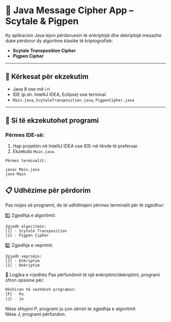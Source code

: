 # 🔐 Java Message Cipher App – Scytale & Pigpen

Ky aplikacion Java lejon përdoruesin të enkriptojë dhe dekriptojë mesazhe duke përdorur dy algoritme klasike të kriptografisë:

- **Scytale Transposition Cipher**
- **Pigpen Cipher**

---

## 🧰 Kërkesat për ekzekutim

- Java 8 ose më i ri
- IDE (p.sh. IntelliJ IDEA, Eclipse) ose terminal
- `Main.java`, `ScytaleTransposition.java`, `PigpenCipher.java`

---

## 🚀 Si të ekzekutohet programi

### Përmes IDE-së:
1. Hap projektin në IntelliJ IDEA ose IDE-në tënde të preferuar.
2. Ekzekuto `Main.java`.

 ```
 Përmes terminalit:

javac Main.java
java Main
 ```
## 📋 Udhëzime për përdorim
Pas nisjes së programit, do të udhëhiqeni përmes terminalit për të zgjedhur:
  
 
1️⃣ Zgjedhja e algoritmit:
```
Zgjedh algoritmin:
[1] - Scytale Transposition
[2] - Pigpen Cipher    
 ```

2️⃣ Zgjedhja e veprimit:
```
Zgjedh veprimin:
[1] - Enkriptim
[2] - Dekriptim
```

🔄 Logjika e rrjedhës
Pas përfundimit të një enkriptimi/dekriptimi, programi ofron opsione për:
```bash
Dëshiron të vazhdosh programin:
[P] - Po
[J] - Jo
```
Nëse shtypni P, programi ju çon sërish te zgjedhja e algoritmit. \
Nëse J, programi përfundon.